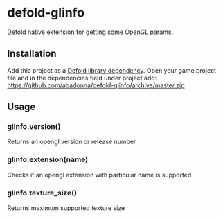 # defold-glinfo
[Defold](https://www.defold.com) native extension for getting some OpenGL params.

## Installation
Add this project as a [Defold library dependency](http://www.defold.com/manuals/libraries/).
Open your game.project file and in the dependencies field under project add:
https://github.com/abadonna/defold-glinfo/archive/master.zip

## Usage

### glinfo.version()
Returns an opengl version or release number

### glinfo.extension(name)
Checks if an opengl extension with particular name is supported

### glinfo.texture_size()
Returns maximum supported texture size
